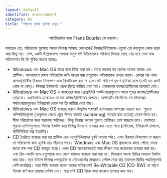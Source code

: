 ```yaml
---
layout: default
identifier: environment
category: bn
title: "পরিবেশ রক্ষায় ভূমিকা রাখুন।"
---
```


<p align="center">আইডিয়াটার জন্য Franz Bourlet কে ধন্যবাদ।

ভাবছেন তো, পরিবেশের সুরক্ষায় আবার লিনাক্স আসছে কোথেকে? লিনাক্স/উইন্ডোজ এগুলো তো কতগুলো কোড ছাড়া আর কিছু নয়। বেশ, একটা উল্লেখযোগ্য সংখ্যক মানুষ যদি উইন্ডোজের পরিবর্তে লিনাক্স বেছে নেয় তবে দেখা যাক পরিবেশগত কি কি সুবিধা পাওয়া যাচ্ছেঃ

<ul>

<li>Windows এবং Mac OS বাক্সে করে বিক্রি করা হয়। তাতে দরকার হয় অনেক অনেক কাগজ এবং প্লাস্টিক। বাংলাদেশে যেসব পাইরেটেড কপি পাওয়া যায় সেগুলোও পলিপ্যাকের ভেতর থাকে। কেনার পর এসব কাগজ/প্লাস্টিক ঠিকমত ডিসপোস এবং রিসাইকেল করা না হলে সেটা পরিবেশ দূষণে ভূমিকা রাখে (সেটা যত কমই হোক না কেন)। লিনাক্স ইন্টারনেট থেকে ফ্রিতে নামিয়ে নেয়া যায়। কোনরকম কাগজ/প্লাস্টিকের ব্যাপারই নেই।</li>

<li>Windows এবং Mac OS এ ব্যবহারের জন্য প্রোপ্রাইটরি সফটওয়্যারগুলোও আসে সুন্দর কাগজ/প্লাস্টিকের মোড়কে। একইভাবে এক্ষেত্রেও অনেক কাগজ/প্লাস্টিকের অপচয়। অপারেটিং সিস্টেমের মত লিনাক্সের সফটওয়্যারগুলোও ইন্টারনেট থেকে সব ফ্রি নামিয়ে নেয়া যায়।</li>

<li>Windows এবং Mac OS ব্যবহার করলে কিছুদিন পরপরই হার্ডওয়্যার আপগ্রেড করতে হয়। পুরনো কম্পিউটারগুলো (যেগুলোর ভেতর প্রচুর সীসার ঝালাই (soldering) ব্যবহার করা হয়েছে) ফেলে দিতে হয়। সীসা পরিবেশের জন্য মারাত্মক ক্ষতিকর। কিন্তু লিনাক্স অনেক পুরনো মেশিনেও বেশ স্বাচ্ছন্দে চলে। সেক্ষেত্রে পুরনো মেশিনগুলোতে লিনাক্স ইন্সটল করে বিভিন্ন উদ্দেশ্যে ব্যবহার করা যেতে পারে (স্টোরেজ, ইন্টারনেট চালানো, মাল্টিমিডিয়া বক্স ইত্যাদি)। </li>

<li> CD তৈরিতে ব্যবহার করা হয় প্লাস্টিক এবং এ্যালুমিনিয়ামের খুবই পাতলা পর্দা। এসব ঠিকমত ডিসপোস না করলে তা পরিবেশের জন্য হুমকি হয়ে দাঁড়াতে পারে। Windows এবং Mac OS গ্রাহকদের কাছে পৌছে দেবার জন্যে লক্ষ লক্ষ CD ব্যবহৃত হচ্ছে। এসব CD অনেকক্ষেত্রেই সারা জীবনে মাত্র কয়েকবার ব্যবহার করা হয়। এবং রিড-অনলি বলে এগুলোকে অন্য কোন কাজেও ব্যবহার করা যায় না। লিনাক্সও অবশ্য সিডির মাধ্যমে ইন্সটল করা যায়। তবে চাইলে লিনাক্স পেনড্রাইভ বা নেটওয়ার্কের মাধ্যমেও সেটাপ দেয়া যায় (আসলে দ্বিতীয় পদ্ধতিগুলোই বেশি জনপ্রিয়)। যারা সিডি ব্যবহার করেন তাদের অধিকাংশই Re-Writable CD (CD-RW) তে আগে ইমেজ বার্ণ করে তারপর সেটাপ দেন। পরে সেই CD টাকে অন্য কাজেও ব্যবহার করা যায়। </li>

</ul>




